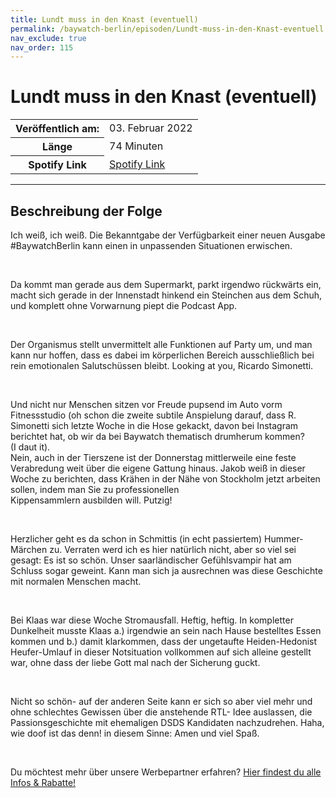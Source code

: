 ```yaml
---
title: Lundt muss in den Knast (eventuell)
permalink: /baywatch-berlin/episoden/Lundt-muss-in-den-Knast-eventuell
nav_exclude: true
nav_order: 115
---
```


# Lundt muss in den Knast (eventuell)
<table class="resp-table dcf-table dcf-table-responsive dcf-table-bordered dcf-table-striped dcf-w-100%">
                    <tbody>
                        <tr>
                            <th scope="row">Veröffentlich am:</th>
                            <td data-label="Veröffentlich am:">03. Februar 2022</td>
                        </tr>
                        <tr>
                            <th scope="row">Länge </th>
                            <td data-label="Länge ">74 Minuten</td>
                        </tr><tr>
                                <th scope="row">Spotify Link</th>
                                <td data-label="Spotify Link"><a href="https://open.spotify.com/episode/66n16oNnWjd27UBWWVkuwi">Spotify Link</a></td>
                            </tr></tbody>
                </table>

***

## Beschreibung der Folge

<div>
<p>Ich weiß, ich weiß. Die Bekanntgabe der Verfügbarkeit einer neuen Ausgabe #BaywatchBerlin kann einen in unpassenden Situationen erwischen.</p><br/><p>Da kommt man gerade aus dem Supermarkt, parkt irgendwo rückwärts ein, macht sich gerade in der Innenstadt hinkend ein Steinchen aus dem Schuh, und komplett ohne Vorwarnung piept die Podcast App.</p><br/><p>Der Organismus stellt unvermittelt alle Funktionen auf Party um, und man kann nur hoffen, dass es dabei im körperlichen Bereich ausschließlich bei rein emotionalen Salutschüssen bleibt. Looking at you, Ricardo Simonetti.</p><br/><p>Und nicht nur Menschen sitzen vor Freude pupsend im Auto vorm Fitnessstudio (oh schon die zweite subtile Anspielung darauf, dass R. Simonetti sich letzte Woche in die Hose gekackt, davon bei Instagram berichtet hat, ob wir da bei Baywatch thematisch drumherum kommen?<br/> (I daut it). <br/>Nein, auch in der Tierszene ist der Donnerstag mittlerweile eine feste Verabredung weit über die eigene Gattung hinaus. Jakob weiß in dieser Woche zu berichten, dass Krähen in der Nähe von Stockholm jetzt arbeiten sollen, indem man Sie zu professionellen<br/>Kippensammlern ausbilden will. Putzig!</p><br/><p>Herzlicher geht es da schon in Schmittis (in echt passiertem) Hummer-Märchen zu. Verraten werd ich es hier natürlich nicht, aber so viel sei gesagt: Es ist so schön. Unser saarländischer Gefühlsvampir hat am Schluss sogar geweint. Kann man sich ja ausrechnen was diese Geschichte mit normalen Menschen macht.</p><br/><p>Bei Klaas war diese Woche Stromausfall. Heftig, heftig. In kompletter Dunkelheit musste Klaas a.) irgendwie an sein nach Hause bestelltes Essen kommen und b.) damit klarkommen, dass der ungetaufte Heiden-Hedonist Heufer-Umlauf in dieser Notsituation vollkommen auf sich alleine gestellt war, ohne dass der liebe Gott mal nach der Sicherung guckt.</p><br/><p>Nicht so schön- auf der anderen Seite kann er sich so aber viel mehr und ohne schlechtes Gewissen über die anstehende RTL- Idee auslassen, die Passionsgeschichte mit ehemaligen DSDS Kandidaten nachzudrehen. Haha, wie doof ist das denn! in diesem Sinne: Amen und viel Spaß.</p><br/><p>Du möchtest mehr über unsere Werbepartner erfahren? <a href="https://linktr.ee/BaywatchBerlin" rel="nofollow">Hier findest du alle Infos &amp; Rabatte!</a></p>  
</div>

